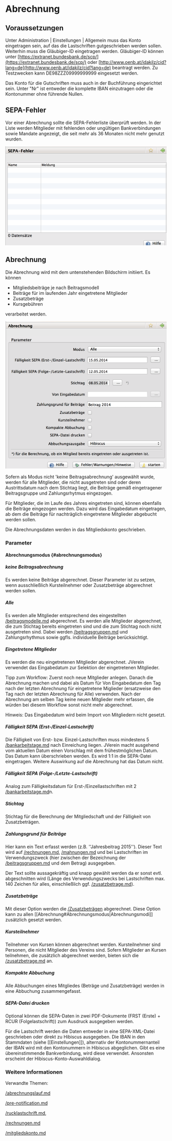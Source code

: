 # Abrechnung

## Voraussetzungen

Unter Administration \| Einstellungen \| Allgemein muss das Konto eingetragen sein, auf das die Lastschriften gutgeschrieben werden sollen. Weiterhin muss die Gläubiger-ID eingetragen werden. Gläubiger-ID können unter [https://extranet.bundesbank.de/scp/](https://extranet.bundesbank.de/scp/) oder [http://www.oenb.at/idakilz/cid?lang=de](http://www.oenb.at/idakilz/cid?lang=de) beantragt werden. Zu Testzwecken kann DE98ZZZ09999999999 eingesetzt werden.

Das Konto für die Gutschriften muss auch in der Buchführung eingerichtet sein. Unter "Nr" ist entweder die komplette IBAN einzutragen oder die Kontonummer ohne führende Nullen.

## SEPA-Fehler

Vor einer Abrechnung sollte die SEPA-Fehlerliste überprüft werden. In der Liste werden Mitglieder mit fehlenden oder ungültigen Bankverbindungen sowie Mandate angezeigt, die seit mehr als 36 Monaten nicht mehr genutzt wurden.

![](/assets/SEPAFehler.png)

## Abrechnung

Die Abrechnung wird mit dem untenstehenden Bildschirm initiiert. Es können

* Mitgliedsbeiträge je nach Beitragsmodell
* Beiträge für im laufenden Jahr eingetretene Mitglieder
* Zusatzbeträge
* Kursgebühren

verarbeitet werden.

![](/assets/Abrechnung.png)

Sofern als Modus nicht 'keine Beitragsabrechnung' ausgewählt wurde, werden für alle Mitglieder, die nicht ausgetreten sind oder deren Austrittsdatum nach dem Stichtag liegt, die Beiträge gemäß eingetragener Beitragsgruppe und Zahlungsrhytmus eingezogen.

Für Mitglieder, die im Laufe des Jahres eingetreten sind, können ebenfalls die Beiträge eingezogen werden. Dazu wird das Eingabedatum eingetragen, ab dem die Beiträge für nachträglich eingetretene Mitglieder abgebucht werden sollen.

Die Abrechnungsdaten werden in das Mitgliedskonto geschrieben.

### Parameter

#### Abrechnungsmodus {#abrechnungsmodus}

##### keine Beitragsabrechnung

Es werden keine Beiträge abgerechnet. Dieser Parameter ist zu setzen, wenn ausschließlich Kursteilnehmer oder Zusatzbeträge abgerechnet werden sollen.

##### Alle

Es werden alle Mitglieder entsprechend des eingestellten [/beitragsmodelle.md](/beitragsmodelle.md "Beitragsmodell") abgerechnet. Es werden alle Mitglieder abgerechnet, die zum Stichtag bereits eingetreten sind und die zum Stichtag noch nicht ausgetreten sind. Dabei werden [/beitragsgruppen.md](/beitragsgruppen.md) und Zahlungsrhythmus sowie ggfls. individuelle Beiträge berücksichtigt.

##### Eingetretene Mitglieder

Es werden die neu eingetretenen Mitglieder abgerechnet. JVerein verwendet das Eingabedatum zur Selektion der eingetretenen Mitglieder.

Tipp zum Workflow: Zuerst noch neue Mitglieder anlegen. Danach die Abrechnung machen und dabei als Datum für Von Eingabedatum den Tag nach der letzten Abrechnung für eingetretene Miglieder \(ersatzweise den Tag nach der letzten Abrechnung für Alle\) verwenden. Nach der Abrechnung am selben Tag keine neuen Mitglieder mehr erfassen, die würden bei diesem Workflow sonst nicht mehr abgerechnet.

Hinweis: Das Eingabedatum wird beim Import von Mitgliedern nicht gesetzt.

##### Fälligkeit SEPA \(Erst-/Einzel-Lastschrift\)

Die Fälligkeit von Erst- bzw. Einzel-Lastschriften muss mindestens 5 [/bankarbeitstage.md](/bankarbeitstage.md) nach Einreichung liegen. JVerein macht ausgehend vom aktuellen Datum einen Vorschlag mit dem frühestmöglichen Datum. Das Datum kann überschrieben werden. Es wird 1:1 in die SEPA-Datei eingetragen. Weitere Auswirkung auf die Abrechnung hat das Datum nicht.

##### Fälligkeit SEPA \(Folge-/Letzte-Lastschrift\)

Analog zum Fälligkeitsdatum für Erst-/Einzellastschriften mit 2 [/bankarbeitstage.md](/bankarbeitstage.md)n.

##### Stichtag

Stichtag für die Berechnung der Mitgliedschaft und der Fälligkeit von Zusatzbeträgen.

##### Zahlungsgrund für Beiträge

Hier kann ein Text erfasst werden \(z.B. ''Jahresbeitrag 2015''\). Dieser Text wird auf [/rechnungen.md](/rechnungen.md), [/mahnungen.md](/mahnungen.md) und bei Lastschriften im Verwendungszweck \(hier zwischen der Bezeichnung der [/beitragsgruppen.md](/beitragsgruppen.md) und dem Betrag\) ausgegeben.

Der Text sollte aussagekräftig und knapp gewählt werden da er sonst evtl. abgeschnitten wird \(Länge des Verwendungszwecks bei Lastschriften max. 140 Zeichen für alles, einschließlich ggf. [/zusatzbetrage.md](/zusatzbetrage.md)\).

##### Zusatzbeträge

Mit dieser Option werden die [/Zusatzbeträgen](/Zusatzbeträgen) abgerechnet. Diese Option kann zu allen \[\[Abrechnung\#Abrechnungsmodus\|Abrechnungsmodi\]\] zusätzlich gesetzt werden.

##### Kursteilnehmer

Teilnehmer von Kursen können abgerechnet werden. Kursteilnehmer sind Personen, die nicht Mitglieder des Vereins sind. Sofern Mitglieder an Kursen teilnehmen, die zusätzlich abgerechnet werden, bieten sich die [/zusatzbetrage.md](/zusatzbetrage.md) an.

##### Kompakte Abbuchung

Alle Abbuchungen eines Mitgliedes \(Beträge und Zusatzbeträge\) werden in eine Abbuchung zusammengefasst.

##### SEPA-Datei drucken

Optional können die SEPA-Daten in zwei PDF-Dokumente \(FRST \(Erste\) + RCUR \(Folgelastschrift\)\) zum Ausdruck ausgegeben werden.

Für die Lastschrift werden die Daten entweder in eine SEPA-XML-Datei geschrieben oder direkt zu Hibiscus ausgegeben. Die IBAN in den Stammdaten \(siehe \[\[Einstellungen\]\]\), alternativ der Kontonummernanteil der IBAN wird mit den Kontonummern in Hibiscus abgeglichen. Gibt es eine übereinstimmende Bankverbindung, wird diese verwendet. Ansonsten erscheint der Hibiscus-Konto-Auswahldialog.

### Weitere Informationen

Verwandte Themen:

[/abrechnungslauf.md](/abrechnungslauf.md)

[ ](/abrechnungslauf.md)[/pre-notification.md](/pre-notification.md)

[/rucklastschrift.md](/rucklastschrift.md),

[/rechnungen.md](/rechnungen.md)

[/mitgliedskonto.md](/mitgliedskonto.md)


